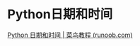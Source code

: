 # Python日期和时间

[Python 日期和时间 | 菜鸟教程 (runoob.com)](https://www.runoob.com/python/python-date-time.html)

